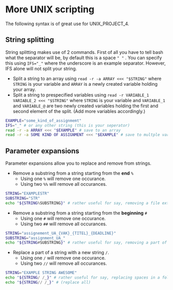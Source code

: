 # More UNIX scripting
The following syntax is of great use for UNIX_PROJECT_4.

## String splitting 
String splitting makes use of 2 commands. First of all you have to tell bash what the separator will be, by default this is a space `" "` . You can specify this using `IFS="_"` where the underscore is an example separator. However, IFS alone will not split your string.
  - Split a string to an array using `read -r -a ARRAY <<< "$STRING"` where `STRING` is your variable and `ARRAY` is a newly created variable holding your array.
  - Split a string to prespecified variables using `read -r VARIABLE_1 VARIABLE_2 <<< "$STRING"` where `STRING` is your variable and `VARIABLE_1` and `VARIABLE_@` are two newly created variables holding the first and second element of the split. (Add more variables accordingly.)
```sh
EXAMPLE="some_kind_of_assignmemt"
IFS="_" # or any other string (this is your seperator)
read -r -a ARRAY <<< "$EXAMPLE" # save to an array
read -r -a SOME KIND OF ASSIGNMENT <<< "$EXAMPLE" # save to multple variables, if you have less variables than the total amount of slices, they well be appended to your last variable.
```

## Parameter expansions 
Parameter expansions allow you to replace and remove from strings.

- Remove a substring from a string starting from the __end__ `%`
  - Using one `%` will remove one occurance.
  - Using two `%%` will remove all occurances.
```sh
STRING="EXAMPLESTR"
SUBSTRING="STR"
echo "${STRING%SUBSTRING}" # rather useful for say, removing a file extension.
```
- Remove a substring from a string starting from the __beginning__ `#`
  - Using one `#` will remove one occurance.
  - Using two `##` will remove all occurances.
```sh
STRING="assignement_UA_{VAK}_{TITEL}_{DEADLINE}"
SUBSTRING="assignment_UA_"
echo "${STRING#SUBSTRING}" # rather useful for say, removing a part of an archive name.
```
- Replace a part of a string with a new string `/`.
  - Using one `/` will remove one occurance.
  - Using two `//` will remove all occurances.
```sh
STRING="EXAMPLE STRING AWESOME"
echo "${STRING/ /_}" # rather useful for say, replacing spaces in a folder/file name with an underscore.
echo "${STRING// /_}" # (replace all)
```